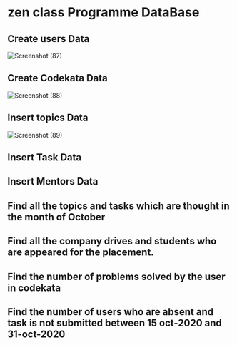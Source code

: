 # zen class Programme DataBase

## Create users Data
![Screenshot (87)](https://user-images.githubusercontent.com/91141164/147404473-a5e0d11f-7b64-440c-a4c1-50e992126128.png)
## Create Codekata Data
![Screenshot (88)](https://user-images.githubusercontent.com/91141164/147404506-456e04b1-1319-4d7d-8b67-029dff4aa455.png)
## Insert topics Data
![Screenshot (89)](https://user-images.githubusercontent.com/91141164/147404547-c2ef3b40-8d55-4fbd-b5ad-be42d013bea4.png)
## Insert Task Data

## Insert Mentors Data

## Find all the topics and tasks which are thought in the month of October


## Find all the company drives and students who are appeared for the placement.


## Find the number of problems solved by the user in codekata

## Find the number of users who are absent and task is not submitted  between 15 oct-2020 and 31-oct-2020
